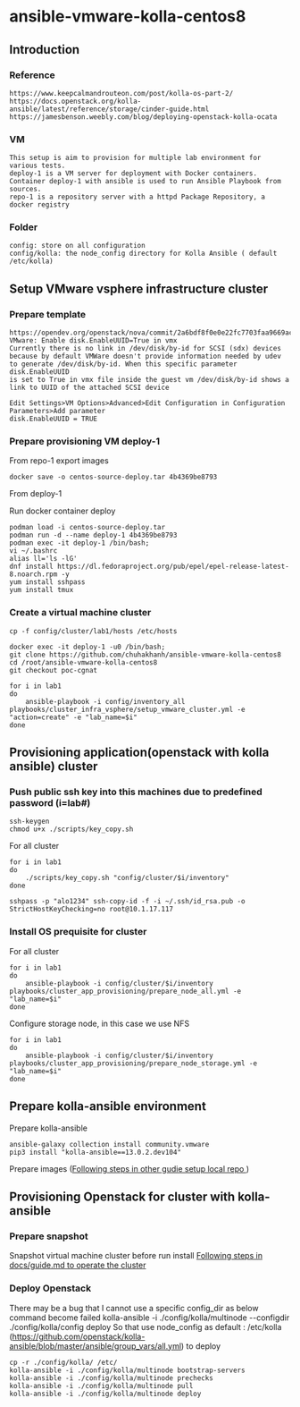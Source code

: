 # ansible-vmware-kolla-centos8

## Introduction

### Reference

    https://www.keepcalmandrouteon.com/post/kolla-os-part-2/
    https://docs.openstack.org/kolla-ansible/latest/reference/storage/cinder-guide.html
    https://jamesbenson.weebly.com/blog/deploying-openstack-kolla-ocata
### VM 

    This setup is aim to provision for multiple lab environment for various tests. 
    deploy-1 is a VM server for deployment with Docker containers. Container deploy-1 with ansible is used to run Ansible Playbook from sources.
    repo-1 is a repository server with a httpd Package Repository, a docker registry  

### Folder 
    
    config: store on all configuration
    config/kolla: the node_config directory for Kolla Ansible ( default /etc/kolla)
    
## Setup VMware vsphere infrastructure cluster

### Prepare template 

    https://opendev.org/openstack/nova/commit/2a6bdf8f0e0e22fc7703faa9669ace7380dc73c3
    VMware: Enable disk.EnableUUID=True in vmx
    Currently there is no link in /dev/disk/by-id for SCSI (sdx) devices because by default VMWare doesn't provide information needed by udev to generate /dev/disk/by-id. When this specific parameter disk.EnableUUID
    is set to True in vmx file inside the guest vm /dev/disk/by-id shows a link to UUID of the attached SCSI device

    Edit Settings>VM Options>Advanced>Edit Configuration in Configuration Parameters>Add parameter
    disk.EnableUUID = TRUE
          
### Prepare provisioning VM deploy-1

From repo-1 export images

    docker save -o centos-source-deploy.tar 4b4369be8793

From deploy-1 

Run docker container deploy

    podman load -i centos-source-deploy.tar
    podman run -d --name deploy-1 4b4369be8793
    podman exec -it deploy-1 /bin/bash; 
    vi ~/.bashrc 
    alias ll='ls -lG'
    dnf install https://dl.fedoraproject.org/pub/epel/epel-release-latest-8.noarch.rpm -y
    yum install sshpass
    yum install tmux

### Create a virtual machine cluster

    cp -f config/cluster/lab1/hosts /etc/hosts

    docker exec -it deploy-1 -u0 /bin/bash;
    git clone https://github.com/chuhakhanh/ansible-vmware-kolla-centos8
    cd /root/ansible-vmware-kolla-centos8
    git checkout poc-cgnat

    for i in lab1 
    do
        ansible-playbook -i config/inventory_all playbooks/cluster_infra_vsphere/setup_vmware_cluster.yml -e "action=create" -e "lab_name=$i"
    done

## Provisioning application(openstack with kolla ansible) cluster

### Push public ssh key into this machines due to predefined password (i=lab#)
    
    ssh-keygen
    chmod u+x ./scripts/key_copy.sh
    
For all cluster 
    
    for i in lab1
    do
        ./scripts/key_copy.sh "config/cluster/$i/inventory"
    done
    
    sshpass -p "alo1234" ssh-copy-id -f -i ~/.ssh/id_rsa.pub -o StrictHostKeyChecking=no root@10.1.17.117
    
### Install OS prequisite for cluster

For all cluster 

    for i in lab1 
    do
        ansible-playbook -i config/cluster/$i/inventory playbooks/cluster_app_provisioning/prepare_node_all.yml -e "lab_name=$i"
    done

Configure storage node, in this case we use NFS 

    for i in lab1 
    do
        ansible-playbook -i config/cluster/$i/inventory playbooks/cluster_app_provisioning/prepare_node_storage.yml -e "lab_name=$i"
    done

## Prepare kolla-ansible environment

Prepare kolla-ansible

    ansible-galaxy collection install community.vmware
    pip3 install "kolla-ansible==13.0.2.dev104"

Prepare images ([Following steps in other gudie setup local repo ](https://github.com/chuhakhanh/local-repo-centos-stream8/Readme.md))

## Provisioning Openstack for cluster with kolla-ansible

### Prepare snapshot

Snapshot virtual machine cluster before run install 
    [Following steps in docs/guide.md to operate the cluster](docs/guide.md)

### Deploy Openstack

There may be a bug that I cannot use a specific config_dir as below command become failed
    kolla-ansible -i ./config/kolla/multinode --configdir ./config/kolla/config deploy
So that use node_config as default : /etc/kolla (https://github.com/openstack/kolla-ansible/blob/master/ansible/group_vars/all.yml) to deploy

    cp -r ./config/kolla/ /etc/
    kolla-ansible -i ./config/kolla/multinode bootstrap-servers
    kolla-ansible -i ./config/kolla/multinode prechecks
    kolla-ansible -i ./config/kolla/multinode pull
    kolla-ansible -i ./config/kolla/multinode deploy

